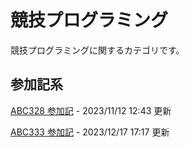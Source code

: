 # 競技プログラミング
競技プログラミングに関するカテゴリです。

## 参加記系
[ABC328 参加記](html/abc328.html) - 2023/11/12 12:43 更新

[ABC333 参加記](html/abc333.html) - 2023/12/17 17:17 更新